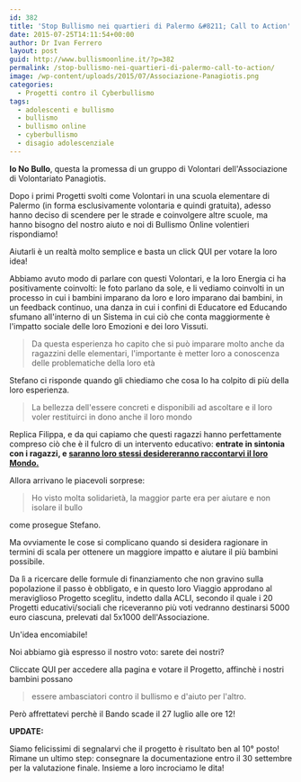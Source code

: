 ```yaml
---
id: 382
title: 'Stop Bullismo nei quartieri di Palermo &#8211; Call to Action'
date: 2015-07-25T14:11:54+00:00
author: Dr Ivan Ferrero
layout: post
guid: http://www.bullismoonline.it/?p=382
permalink: /stop-bullismo-nei-quartieri-di-palermo-call-to-action/
image: /wp-content/uploads/2015/07/Associazione-Panagiotis.png
categories:
  - Progetti contro il Cyberbullismo
tags:
  - adolescenti e bullismo
  - bullismo
  - bullismo online
  - cyberbullismo
  - disagio adolescenziale
---
```

<strong>Io No Bullo</strong>, questa la promessa di un gruppo di Volontari dell'Associazione di Volontariato Panagiotis.

Dopo i primi Progetti svolti come Volontari in una scuola elementare di Palermo (in forma esclusivamente volontaria e quindi gratuita), adesso hanno deciso di scendere per le strade e coinvolgere altre scuole, ma hanno bisogno del nostro aiuto e noi di Bullismo Online volentieri rispondiamo!

Aiutarli è un realtà molto semplice e basta un click QUI per votare la loro idea!

Abbiamo avuto modo di parlare con questi Volontari, e la loro Energia ci ha positivamente coinvolti: le foto parlano da sole, e li vediamo coinvolti in un processo in cui i bambini imparano da loro e loro imparano dai bambini, in un feedback continuo, una danza in cui i confini di Educatore ed Educando sfumano all'interno di un Sistema in cui ciò che conta maggiormente è l'impatto sociale delle loro Emozioni e dei loro Vissuti.
<blockquote>Da questa esperienza ho capito che si può imparare molto anche da ragazzini delle elementari, l'importante è metter loro a conoscenza delle problematiche della loro età</blockquote>
Stefano ci risponde quando gli chiediamo che cosa lo ha colpito di più della loro esperienza.
<blockquote>La bellezza dell'essere concreti e disponibili ad ascoltare e il loro voler restituirci in dono anche il loro mondo</blockquote>
Replica Filippa, e da qui capiamo che questi ragazzi hanno perfettamente compreso ciò che è il fulcro di un intervento educativo: <strong>entrate in sintonia con i ragazzi, e <a href="http://www.bullismoonline.it/cyberbullismo-convergenza-di-un-disagio-la-conferenza/">saranno loro stessi desidereranno raccontarvi il loro Mondo.</a></strong>

Allora arrivano le piacevoli sorprese:
<blockquote>Ho visto molta solidarietà, la maggior parte era per aiutare e non isolare il bullo</blockquote>
come prosegue Stefano.

Ma ovviamente le cose si complicano quando si desidera ragionare in termini di scala per ottenere un maggiore impatto e aiutare il più bambini possibile.

Da lì a ricercare delle formule di finanziamento che non gravino sulla popolazione il passo è obbligato, e in questo loro Viaggio approdano al meraviglioso Progetto sceglitu, indetto dalla ACLI, secondo il quale i 20 Progetti educativi/sociali che riceveranno più voti vedranno destinarsi 5000 euro ciascuna, prelevati dal 5x1000 dell'Associazione.

Un'idea encomiabile!

Noi abbiamo già espresso il nostro voto: sarete dei nostri?

Cliccate QUI per accedere alla pagina e votare il Progetto, affinchè i nostri bambini possano
<blockquote>essere ambasciatori contro il bullismo e d'aiuto per l'altro.</blockquote>
Però affrettatevi perchè il Bando scade il 27 luglio alle ore 12!

<strong>UPDATE:</strong>

Siamo felicissimi di segnalarvi che il progetto è risultato ben al 10° posto!
Rimane un ultimo step: consegnare la documentazione entro il 30 settembre per la valutazione finale.
Insieme a loro incrociamo le dita!
